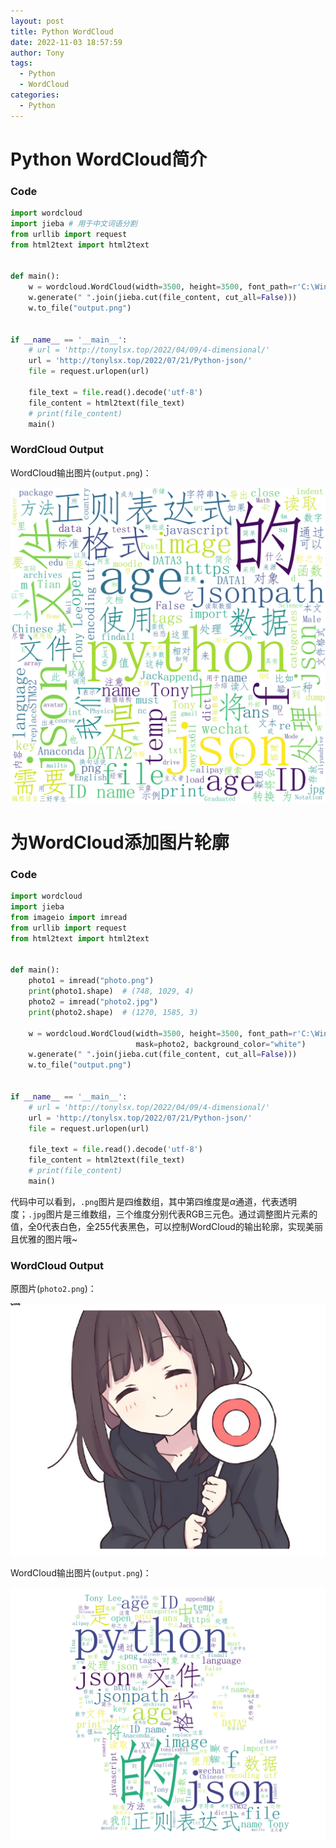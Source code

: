 ```yaml
---
layout: post
title: Python WordCloud
date: 2022-11-03 18:57:59
author: Tony
tags:
  - Python
  - WordCloud
categories:
  - Python
---
```


# Python WordCloud简介

### Code

```python
import wordcloud
import jieba # 用于中文词语分割
from urllib import request
from html2text import html2text


def main():
    w = wordcloud.WordCloud(width=3500, height=3500, font_path=r'C:\Windows\Fonts\simfang.ttf', background_color="white")
    w.generate(" ".join(jieba.cut(file_content, cut_all=False)))
    w.to_file("output.png")


if __name__ == '__main__':
    # url = 'http://tonylsx.top/2022/04/09/4-dimensional/'
    url = 'http://tonylsx.top/2022/07/21/Python-json/'
    file = request.urlopen(url)

    file_text = file.read().decode('utf-8')
    file_content = html2text(file_text)
    # print(file_content)
    main()

```

### WordCloud Output

WordCloud输出图片(`output.png`)：

![haha](Python-WordCloud/haha.png)

# 为WordCloud添加图片轮廓

### Code

```python
import wordcloud
import jieba
from imageio import imread
from urllib import request
from html2text import html2text


def main():
    photo1 = imread("photo.png")
    print(photo1.shape)  # (748, 1029, 4)
    photo2 = imread("photo2.jpg")
    print(photo2.shape)  # (1270, 1585, 3)

    w = wordcloud.WordCloud(width=3500, height=3500, font_path=r'C:\Windows\Fonts\simfang.ttf',
                            mask=photo2, background_color="white")
    w.generate(" ".join(jieba.cut(file_content, cut_all=False)))
    w.to_file("output.png")


if __name__ == '__main__':
    # url = 'http://tonylsx.top/2022/04/09/4-dimensional/'
    url = 'http://tonylsx.top/2022/07/21/Python-json/'
    file = request.urlopen(url)

    file_text = file.read().decode('utf-8')
    file_content = html2text(file_text)
    # print(file_content)
    main()

```

代码中可以看到，`.png`图片是四维数组，其中第四维度是$\alpha$通道，代表透明度；`.jpg`图片是三维数组，三个维度分别代表RGB三元色。通过调整图片元素的值，全0代表白色，全255代表黑色，可以控制WordCloud的输出轮廓，实现美丽且优雅的图片哦~

### WordCloud Output

原图片(`photo2.png`)：

![photo2](Python-WordCloud/photo2.jpg)

WordCloud输出图片(`output.png`)：

![haha-1667472516501-1](Python-WordCloud/haha-1667472516501-1-1667473201885-3.png)
